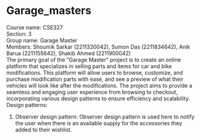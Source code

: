 # Garage_masters

Course name: CSE327 
<br>
Section: 3
<br>
Group name: Garage Master
<br>
Members: Shoumik Sarkar (2211320042), Sumon Das (2211834642), Anik Barua (2211155642), Shakib Ahmed (2211900042)
<br>
The primary goal of the "Garage Master" project is to 
create an online platform that specializes in selling parts and items for car 
and bike modifications. This platform will allow users to browse, 
customize, and purchase modification parts with ease, and see a preview 
of what their vehicles will look like after the modifications. The project 
aims to provide a seamless and engaging user experience from browsing 
to checkout, incorporating various design patterns to ensure efficiency and 
scalability. 
<br>
Design patterns:
<br>
1. Observer design pattern: Observer design pattern is used here to notify the user when there is an available supply for the accessories they added to their wishlist.
